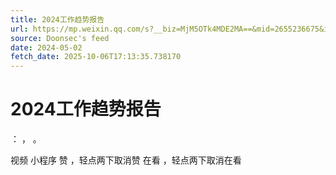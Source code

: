 ```yaml
---
title: 2024工作趋势报告
url: https://mp.weixin.qq.com/s?__biz=MjM5OTk4MDE2MA==&mid=2655236675&idx=3&sn=588b62e847ca22619e104fcb00d1e877
source: Doonsec's feed
date: 2024-05-02
fetch_date: 2025-10-06T17:13:35.738170
---
```


# 2024工作趋势报告

：
，
。

视频
小程序
赞
，轻点两下取消赞
在看
，轻点两下取消在看